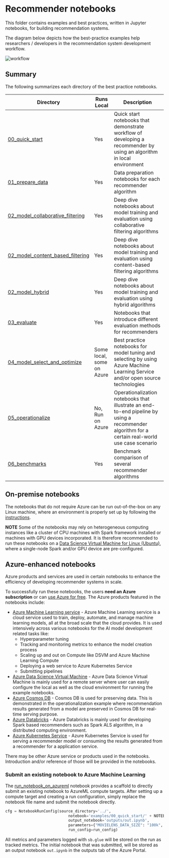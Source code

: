 # Recommender notebooks

This folder contains examples and best practices, written in Jupyter notebooks, for building recommendation systems.

The diagram below depicts how the best-practice examples help researchers / developers in the recommendation system development workflow.

![workflow](https://recodatasets.blob.core.windows.net/images/reco_workflow.png)


## Summary

The following summarizes each directory of the best practice notebooks.

| Directory | Runs Local | Description |
| --- | --- | --- |
| [00_quick_start](00_quick_start)| Yes | Quick start notebooks that demonstrate workflow of developing a recommender by using an algorithm in local environment|
| [01_prepare_data](01_prepare_data) | Yes | Data preparation notebooks for each recommender algorithm|
| [02_model_collaborative_filtering](02_model_collaborative_filtering) | Yes | Deep dive notebooks about model training and evaluation using collaborative filtering algorithms |
| [02_model_content_based_filtering](02_model_content_based_filtering) | Yes |Deep dive notebooks about model training and evaluation using content-based filtering algorithms |
| [02_model_hybrid](02_model_hybrid) | Yes | Deep dive notebooks about model training and evaluation using hybrid algorithms |
| [03_evaluate](03_evaluate) | Yes | Notebooks that introduce different evaluation methods for recommenders |
| [04_model_select_and_optimize](04_model_select_and_optimize) | Some local, some on Azure | Best practice notebooks for model tuning and selecting by using Azure Machine Learning Service and/or open source technologies |
| [05_operationalize](05_operationalize) | No, Run on Azure | Operationalization notebooks that illustrate an end-to-end pipeline by using a recommender algorithm for a certain real-world use case scenario |
| [06_benchmarks](06_benchmarks) | Yes | Benchmark comparison of several recommender algorithms |

## On-premise notebooks

The notebooks that do not require Azure can be run out-of-the-box on any Linux machine, where an environment is properly
set up by following the [instructions](../SETUP.md). 

**NOTE** Some of the notebooks may rely on heterogeneous computing instances
like a cluster of CPU machines with Spark framework installed or machines with GPU devices incorporated. It is therefore recommended
to run these notebooks on a [Data Science Virtual Machine for Linux (Ubuntu)](https://azuremarketplace.microsoft.com/en-us/marketplace/apps/microsoft-dsvm.linux-data-science-vm-ubuntu), where a single-node Spark and/or GPU device are pre-configured.

## Azure-enhanced notebooks

Azure products and services are used in certain notebooks to enhance the efficiency of developing recommender systems in scale.

To successfully run these notebooks, the users **need an Azure subscription** or can [use Azure for free](https://azure.microsoft.com/en-us/free/).
The Azure products featured in the notebooks include:

* [Azure Machine Learning service](https://azure.microsoft.com/en-us/services/machine-learning-service/) - Azure Machine Learning service is a cloud service used to train, deploy, automate, and manage machine learning models, all at the broad scale that the cloud provides. It is used intensively across various notebooks for the AI model development related tasks like:
  * Hyperparameter tuning
  * Tracking and monitoring metrics to enhance the model creation process
  * Scaling up and out on Compute like DSVM and Azure Machine Learning Compute
  * Deploying a web service to Azure Kubernetes Service
  * Submitting pipelines
* [Azure Data Science Virtual Machine](https://azure.microsoft.com/en-us/services/virtual-machines/data-science-virtual-machines/) - Azure Data Science Virtual Machine is mainly used for a remote server where user
can easily configure the local as well as the cloud environment for running the example notebooks.
* [Azure Cosmos DB](https://docs.microsoft.com/en-us/azure/cosmos-db/introduction) - Cosmos DB is used for preserving data. This is demonstrated in the operationalization example where
recommendation results generated from a model are preserved in Cosmos DB for real-time serving purpose.
* [Azure Databricks](https://azure.microsoft.com/en-us/services/databricks/) - Azure Databricks is mainly used for developing Spark based recommenders such as Spark ALS algorithm, in a distributed computing
environment.
* [Azure Kubernetes Service](https://azure.microsoft.com/en-us/services/kubernetes-service/) - Azure Kubernetes Service is used for serving a recommender model or consuming the results
generated from a recommender for a application service.

There may be other Azure service or products used in the notebooks. Introduction and/or reference of
those will be provided in the notebooks.

### Submit an existing notebook to Azure Machine Learning

 The [run_notebook_on_azureml](./run_notebook_on_azureml.ipynb) notebook provides a scaffold to directly submit an existing notebook to AzureML compute targets. After setting up a compute target and creating a run configuration, simply replace the notebook file name and submit the notebook directly. 

```python
cfg = NotebookRunConfig(source_directory='../',
                            notebook='examples/00_quick_start/' + NOTEBOOK_NAME,
                            output_notebook='outputs/out.ipynb',
                            parameters={"MOVIELENS_DATA_SIZE": "100k", "TOP_K": 10},
                            run_config=run_config)
```

All metrics and parameters logged with `sb.glue` will be stored on the run as tracked metrics. The initial notebook that was submitted, will be stored as an output notebook ```out.ipynb``` in the outputs tab of the Azure Portal. 
